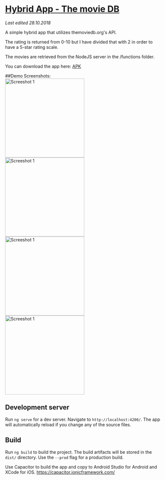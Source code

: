 # [Hybrid App - The movie DB](https://github.com/y-nut/themoviedb-hybrid-app)
_Last edited 28.10.2018_

A simple hybrid app that utilizes themoviedb.org's API. 

The rating is returned from 0-10 but I have divided that with 2 in order to have a 5-star rating scale.

The movies are retrieved from the NodeJS server in the /functions folder.

You can download the app here:
<a href="https://drive.google.com/file/d/1kfnoVdzYRD1EDjVNQN-WYPuGtGyT4yCc/view?usp=sharing">APK</a>

##Demo
Screenshots: 
<br>
<img src="https://image.ibb.co/ibxcLq/Screenshot-20181028-162919.png" width="auto" height="256" title="Screeshot 1">
<img src="https://image.ibb.co/byUP0q/Screenshot-20181028-162903.png" width="auto" height="256" title="Screeshot 1">
<img src="https://image.ibb.co/mmwiQq/8-A45-F842-D9-F6-479-E-8-E08-F3-C565-B9-C5-F0.jpg" width="auto" height="256" title="Screeshot 1">
<img src="https://image.ibb.co/bunUyA/E4117407-70-B9-4-DAE-99-E2-5390-DDEAB80-D.jpg" width="auto" height="256" title="Screeshot 1">



## Development server

Run `ng serve` for a dev server. Navigate to `http://localhost:4200/`. The app will automatically reload if you change any of the source files.


## Build

Run `ng build` to build the project. The build artifacts will be stored in the `dist/` directory. Use the `--prod` flag for a production build.

Use Capacitor to build the app and copy to Android Studio for Android and XCode for iOS.
<https://capacitor.ionicframework.com/>
